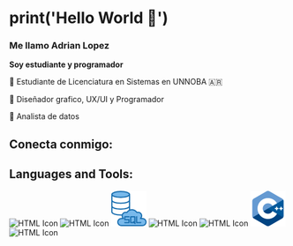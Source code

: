 # print('Hello World 👋')
### Me llamo Adrian Lopez
**Soy estudiante y programador**

🌱 Estudiante de Licenciatura en Sistemas en UNNOBA 🇦🇷

🌱 Diseñador grafico, UX/UI y Programador

💬 Analista de datos

## Conecta conmigo:

## Languages and Tools:
![HTML Icon](./img/html.ico)
![HTML Icon](./img/css.ico)
![HTML Icon](./img/sql.png)
![HTML Icon](./img/python.ico)
![HTML Icon](./img/git.ico)
![HTML Icon](./img/c++.png)
![HTML Icon](./img/figma.ico)
